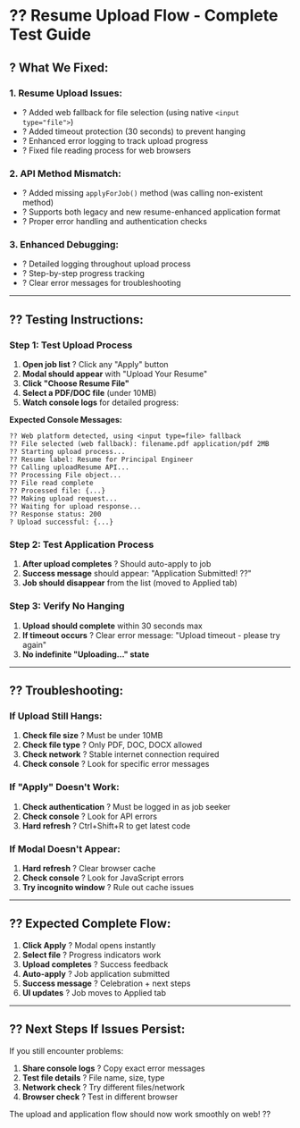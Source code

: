 # ?? Resume Upload Flow - Complete Test Guide

## ? **What We Fixed:**

### 1. **Resume Upload Issues:**
- ? Added web fallback for file selection (using native `<input type="file">`)
- ? Added timeout protection (30 seconds) to prevent hanging
- ? Enhanced error logging to track upload progress
- ? Fixed file reading process for web browsers

### 2. **API Method Mismatch:**
- ? Added missing `applyForJob()` method (was calling non-existent method)
- ? Supports both legacy and new resume-enhanced application format
- ? Proper error handling and authentication checks

### 3. **Enhanced Debugging:**
- ? Detailed logging throughout upload process
- ? Step-by-step progress tracking
- ? Clear error messages for troubleshooting

---

## ?? **Testing Instructions:**

### **Step 1: Test Upload Process**
1. **Open job list** ? Click any "Apply" button
2. **Modal should appear** with "Upload Your Resume"
3. **Click "Choose Resume File"**
4. **Select a PDF/DOC file** (under 10MB)
5. **Watch console logs** for detailed progress:

**Expected Console Messages:**
```
?? Web platform detected, using <input type=file> fallback
?? File selected (web fallback): filename.pdf application/pdf 2MB
?? Starting upload process...
?? Resume label: Resume for Principal Engineer
?? Calling uploadResume API...
?? Processing File object...
?? File read complete
?? Processed file: {...}
?? Making upload request...
?? Waiting for upload response...
?? Response status: 200
? Upload successful: {...}
```

### **Step 2: Test Application Process**
1. **After upload completes** ? Should auto-apply to job
2. **Success message** should appear: "Application Submitted! ??"
3. **Job should disappear** from the list (moved to Applied tab)

### **Step 3: Verify No Hanging**
1. **Upload should complete** within 30 seconds max
2. **If timeout occurs** ? Clear error message: "Upload timeout - please try again"
3. **No indefinite "Uploading..." state**

---

## ?? **Troubleshooting:**

### **If Upload Still Hangs:**
1. **Check file size** ? Must be under 10MB
2. **Check file type** ? Only PDF, DOC, DOCX allowed
3. **Check network** ? Stable internet connection required
4. **Check console** ? Look for specific error messages

### **If "Apply" Doesn't Work:**
1. **Check authentication** ? Must be logged in as job seeker
2. **Check console** ? Look for API errors
3. **Hard refresh** ? Ctrl+Shift+R to get latest code

### **If Modal Doesn't Appear:**
1. **Hard refresh** ? Clear browser cache
2. **Check console** ? Look for JavaScript errors
3. **Try incognito window** ? Rule out cache issues

---

## ?? **Expected Complete Flow:**

1. **Click Apply** ? Modal opens instantly
2. **Select file** ? Progress indicators work
3. **Upload completes** ? Success feedback
4. **Auto-apply** ? Job application submitted
5. **Success message** ? Celebration + next steps
6. **UI updates** ? Job moves to Applied tab

---

## ?? **Next Steps If Issues Persist:**

If you still encounter problems:
1. **Share console logs** ? Copy exact error messages
2. **Test file details** ? File name, size, type
3. **Network check** ? Try different files/network
4. **Browser check** ? Test in different browser

The upload and application flow should now work smoothly on web! ??